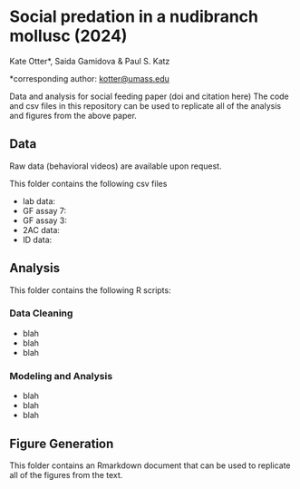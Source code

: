 # Social predation in a nudibranch mollusc (2024)
Kate Otter*, Saida Gamidova & Paul S. Katz

*corresponding author: kotter@umass.edu 

Data and analysis for social feeding paper (doi and citation here)
The code and csv files in this repository can be used to replicate all of the analysis and figures from the above paper. 

## Data
Raw data (behavioral videos) are available upon request.

This folder contains the following csv files
* lab data: 
* GF assay 7: 
* GF assay 3: 
* 2AC data: 
* ID data: 

## Analysis
This folder contains the following R scripts:
### Data Cleaning
* blah
* blah
* blah

### Modeling and Analysis
* blah
* blah
* blah

## Figure Generation
This folder contains an Rmarkdown document that can be used to replicate all of the figures from the text.
